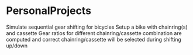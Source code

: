 # PersonalProjects
Simulate sequential gear shifting for bicycles
  Setup a bike with chainring(s) and cassette
  Gear ratios for different chainring/cassette combination are computed and 
  correct chainring/cassette will be selected during shifting up/down

